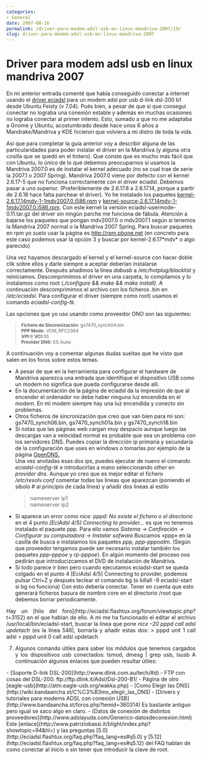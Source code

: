 ```yaml
---
categories:
- General
date: 2007-08-16
permalink: /driver-para-modem-adsl-usb-en-linux-mandriva-2007/19/
slug: driver-para-modem-adsl-usb-en-linux-mandriva-2007
---
```


# Driver para modem adsl usb en linux mandriva 2007

En mi anterior entrada comenté que había conseguido conectar a internet usando el [driver eciadsl](http://eciadsl.flashtux.org/) para un modem adsl por usb d-link dsl-200 b1 desde Ubuntu Feisty (v 7.04). Pués bien, a pesar de que si que conseguí conectar no lograba una conexión estable y además en muchas ocasiones no lograba conectar al primer intento. Esto, sumado a que no me adaptaba a Gnome y Ubuntu, acostumbrado desde hace unos 6 años a Mandrake/Mandriva y KDE hicieron que volviera a mi distro de toda la vida.

Así que para completar la guía anterior voy a describir alguna de las particularidades para poder instalar el driver en la Mandriva (y alguna otra cosilla que se quedó en el tintero). Que conste que es mucho más fácil que con Ubuntu, lo único de lo que debemos preocuparnos si usamos la Mandriva 2007.0 es de instalar el kernel adecuado (no se cual trae de serie la 2007.1 o 2007 Spring). Mandriva 2007.0 viene por defecto con el kernel 2.6.17-5 que no funciona correctamente con el driver eciadsl. Debemos pasar a uno superior. (Preferiblemente de 2.6.17.8 a 2.6.17.14, porque a partir de 2.6.18 hace falta parchear el driver). Yo he instalado los paquetes [kernel-2.6.17.14mdv-1-1mdv2007.0.i586.rpm](http://rpm.pbone.net/index.php3/stat/4/idpl/4340893/com/kernel-2.6.17.14mdv-1-1mdv2007.0.i586.rpm.html) y [kernel-source-2.6.17.14mdv-1-1mdv2007.0.i586.rpm](http://rpm.pbone.net/index.php3/stat/4/idpl/4340915/com/kernel-source-2.6.17.14mdv-1-1mdv2007.0.i586.rpm.html). Con este kernel la versión eciadsl-usermode-0.11.tar.gz del driver sin ningún parche me funciona de fábula. Atención a bajarse los paquetes que pongan mdv2007.0 o mdv2007.1 según si tenemos la Mandriva 2007 normal o la Mandriva 2007 Spring. Para buscar paquetes en rpm yo suelo usar la página es http://rpm.pbone.net (en concreto para este caso podemos usar la opción 3 y buscar por kernel-2.6.17\*mdv\* o algo parecido)

Una vez hayamos descargado el kernel y el kernel-source con hacer doble clik sobre ellos y darle siempre a aceptar deberían instalarse correctamente. Después añadimos la línea <span style="font-style: italic">dabusb</span> a <span style="font-style: italic">/etc/hotplug/blacklist</span> y reiniciamos. Descomprimimos el driver en una carpeta, lo compilamos y lo instalamos como root (<span style="font-style: italic">./configure &amp;&amp; make &amp;&amp; make install)</span>. A continuación descomprimimos el archivo con los ficheros .bin en <span style="font-style: italic">/etc/eciadsl</span>. Para configurar el driver (siempre como root) usamos el comando <span style="font-style: italic">eciadsl-config-tk</span>.

Las opciones que yo uso usando como proveedor ONO son las siguientes:  
<span style="font-weight: bold"></span>

> <span style="font-size:85%"><span style="font-weight: bold">Fichero de Sincronización:</span> gs7470\_synch04.bin  
> <span style="font-weight: bold">PPP Mode:</span> VCM\_RFC2364  
> <span style="font-weight: bold">VPI:</span>8 <span style="font-weight: bold">VCI:</span>35  
> <span style="font-weight: bold">Provider DNS:</span> ES.Auna</span>

A continuación voy a comentar algunas dudas sueltas que he visto que salen en los foros sobre estos temas.

- A pesar de que en la herramienta para configurar el hardware de Mandriva aparezca una entrada que identifique el dispositivo USB como un modem no significa que pueda configurarse desde allí.
- En la documentación de la página de eciadsl da la impresión de que al encender el ordenador no debe haber ninguna luz encendida en el modem. En mi modem siempre hay una luz encendida y conecto sin problemas.
- Otros ficheros de sincronización que creo que van bien para mi son: gs7470\_synch06.bin, gs7470\_synch01a.bin y gs7470\_synch18.bin
- Si notas que las páginas web cargan muy despacio aunque luego las descargas van a velocidad normal es probable que sea un problema con los servidores DNS. Puedes copiar la dirección ip primaria y secundaria de la configuración que uses en windows o tomarlas por ejemplo de la página [OpenDNS.](http://www.opendns.com/)  
    Una vez anotadas esas dos ips, puedes ejecutar de nuevo el comando <span style="font-style: italic">eciadsl-config-tk</span> e introducirlas a mano seleccionando <span style="font-style: italic">other</span> en <span style="font-style: italic">provider dns</span>. Aunque yo creo que es mejor editar el fichero <span style="font-style: italic">/etc/resolv.conf</span> comentar todas las lineas que aparezcan (poniendo el síbolo # al principio de cada línea) y añadir dos lineas al estilo  
    > nameserver ip1  
    > nameserver ip2
- Si aparece un error como <span style="font-style: italic">nice: pppd: No existe el fichero o el directorio</span> en el 4 punto <span style="font-style: italic">\[EciAdsl 4/5\] Connecting to provider…</span> es que no tenemos instalado el paquete ppp. Para ello vamos <span style="font-style: italic">Sistema -&gt; Confiración -&gt; Configurar su computadora -&gt; Instalar sofware.</span>Buscamos «ppp» en la casilla de busca e instalamos los paquetes <span style="font-style: italic">ppp, ppp-pppoatm</span>. (Según que proveedor tengamos puede ser necesario instalar también los paquetes <span style="font-style: italic">ppp-pppoe</span> y <span style="font-style: italic">rp-pppoe</span>). En algún momento del proceso nos pedirán que introducizcamos el DVD de instalación de Mandriva.
- Si todo parece ir bien pero cuando ejecutamos eciadsl-start se queda colgado en el punto 4 \[EciAdsl 4/5\] Connecting to provider, podemos pulsar Ctrl+Z y después teclear el comando bg (o killall -9 eciadsl-start si bg no funciona) Con esto debería conectar. Tener en cuenta que esto generará ficheros basura de nombre core en el directorio /root que debemos borrar periodicamente.
<div style="text-align: justify">Hay un [hilo del foro](http://eciadsl.flashtux.org/forum/viewtopic.php?t=3152) en el que hablan de ello. A mi me ha funcionado el editar el archivo /usr/local/bin/eciadsl-start, buscar la línea que pone <span style="font-style: italic">nice –20 pppd call adsl updetach</span> (es la línea 546), borrarla y añadir estas dos: > pppd unit 1 call adsl  
> pppd unit 0 call adsl updetach

7. Algunos comando útiles para saber los módulos que tenemos cargados y los dispositivos usb conectados: lsmod, dmesg | grep usb, lsusb
A continuación algunos enlaces que pueden resultar útiles:

</div>- [Soporte D-link DSL-200](http://www.dlink.com.au/tech/#d)
- FTP con cosas del DSL-200: ftp://ftp.dlink.it/Adsl/Dsl-200-B1/
- Página de otro [eagle-usb](http://atm.eagle-usb.org/wakka.php)
- [Como Elegir las DNS](http://wiki.bandaancha.st/C%C3%B3mo_elegir_las_DNS)
- [Drivers y tutoriales para modems ADSL con conexión USB](http://www.bandaancha.st/foros.php?temid=360314) Es bastante antiguo pero igual se saco algo en claro.
- [Datos de conexión de distintos proveedores](http://www.adslayuda.com/Generico-datosdeconexion.html)  
    Este [enlace](http://www.patriziobassi.it/blight/index.php?showtopic=94&hl=) y las preguntas [5.0](http://eciadsl.flashtux.org/faq.php?faq_lang=es#q5.0) y [5.12](http://eciadsl.flashtux.org/faq.php?faq_lang=es#q5.12) del FAQ hablan de como conectar al inicio o sin tener que introducir la clave de root.